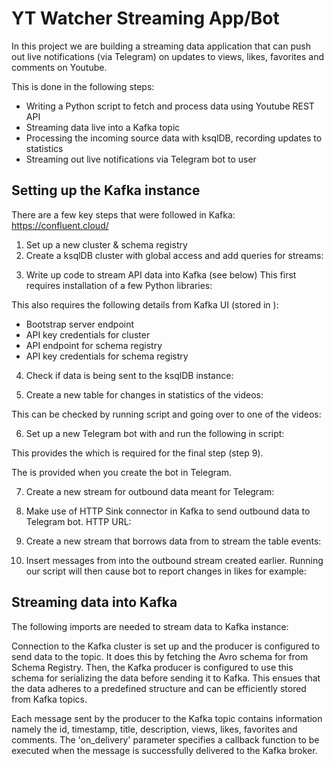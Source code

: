 # YT Watcher Streaming App/Bot
In this project we are building a streaming data application that can push out live notifications (via Telegram) on updates to views, likes, favorites and comments on Youtube.

This is done in the following steps:
- Writing a Python script to fetch and process data using Youtube REST API
- Streaming data live into a Kafka topic
- Processing the incoming source data with ksqlDB, recording updates to statistics
- Streaming out live notifications via Telegram bot to user

## Setting up the Kafka instance

There are a few key steps that were followed in Kafka: https://confluent.cloud/
1) Set up a new cluster & schema registry
2) Create a ksqlDB cluster with global access and add queries for streams:
<!--
CREATE STREAM yt_videos (
    video_id VARCHAR KEY,
    video_timestamp VARCHAR,
    title VARCHAR,
    description VARCHAR,
    views INTEGER,
    likes INTEGER, 
    favorites INTEGER,
    comments INTEGER
) WITH (
    KAFKA_TOPIC = 'yt_videos', 
    PARTITIONS = 1, 
    VALUE_FORMAT = 'avro'
);
-->

3) Write up code to stream API data into Kafka (see below)
This first requires installation of a few Python libraries:
<!-- pip install confluent_kafka -->
<!-- pip install fastavro -->
This also requires the following details from Kafka UI (stored in <!--config.py-->):
- Bootstrap server endpoint
- API key credentials for cluster
- API endpoint for schema registry
- API key credentials for schema registry

4) Check if data is being sent to the ksqlDB instance:
<!--
    SELECT * FROM YT_VIDEOS
    EMIT CHANGES;
-->

5) Create a new table for changes in statistics of the videos:
<!--
    CREATE TABLE yt_changes WITH (
        KAFKA_TOPIC = 'yt_changes'
    ) AS 
    SELECT
        video_id, 
        latest_by_offset(title) AS title, 
        latest_by_offset(views, 2)[1] AS prev_views, 
        latest_by_offset(views, 2)[2] AS curr_views, 
        latest_by_offset(likes, 2)[1] AS prev_likes, 
        latest_by_offset(likes, 2)[2] AS curr_likes, 
        latest_by_offset(favorites, 2)[1] AS prev_favorites,
        latest_by_offset(favorites, 2)[2] AS curr_favorites, 
        latest_by_offset(comments, 2)[1] AS prev_comments, 
        latest_by_offset(comments, 2)[2] AS curr_comments
    FROM YT_VIDEOS
    GROUP BY video_id;
-->

This can be checked by running script and going over to one of the videos:
<!-- 
    SELECT * FROM YT_CHANGES
    WHERE prev_views <> curr_views
    EMIT CHANGES;
-->

6) Set up a new Telegram bot with <!--/newbot--> and run the following in script:
<!-- curl https://api.telegram.org/bot<token>/getUpdates -->

This provides the <!--chat_id--> which is required for the final step (step 9).

The <!--<token>--> is provided when you create the bot in Telegram.

7) Create a new stream for outbound data meant for Telegram:
<!-- 
    CREATE STREAM telegram_outbound (
        `chat_id` VARCHAR,
        `text` VARCHAR
    ) WITH (
        KAFKA_TOPIC = 'telegram_outbound', 
        PARTITIONS = 1, 
        VALUE_FORMAT = 'avro'
    );
-->

8) Make use of HTTP Sink connector in Kafka to send outbound data to Telegram bot.
HTTP URL: <!-- https://api.telegram.org/bot<token>/sendMessage -->

9) Create a new stream that borrows data from <!--YT_CHANGES--> to stream the table events:
<!-- 
    CREATE STREAM yt_changes_stream WITH (
        KAFKA_TOPIC = 'yt_changes', 
        VALUE_FORMAT = 'avro'
    );
-->

10) Insert messages from <!--YT_CHANGES_STREAM--> into the outbound stream <!--TELEGRAM_OUTBOUND--> created earlier.
Running our script will then cause bot to report changes in likes for example:
<!-- 
    INSERT INTO telegram_outbound
    SELECT '<chat_id>' AS `chat_id`, CONCAT('Video: ', title, ' | Likes changed: ', CAST(prev_likes AS STRING), ' -> ', CAST(curr_likes AS STRING)) AS `text`
    FROM yt_changes_stream
    WHERE curr_likes <> prev_likes;
-->

## Streaming data into Kafka

The following imports are needed to stream data to Kafka instance:

<!--
from confluent_kafka import SerializingProducer
from confluent_kafka.schema_registry import SchemaRegistryClient
from confluent_kafka.serialization import StringSerializer
from confluent_kafka.schema_registry.avro import AvroSerializer
-->

Connection to the Kafka cluster is set up and the producer is configured to send data to the topic. It does this by fetching the Avro schema for <!--yt_videos--> from Schema Registry. Then, the Kafka producer is configured to use this schema for serializing the data before sending it to Kafka. This ensues that the data adheres to a predefined structure and can be efficiently stored from Kafka topics.

<!--
    schema_registry_client = SchemaRegistryClient(config['schema_registry'])
    yt_videos_value_schema = schema_registry_client.get_latest_version('yt_videos-value')

    kafka_config = config['kafka'] | {
        'key.serializer': StringSerializer(), 
        'value.serializer': AvroSerializer(
            schema_registry_client, 
            yt_videos_value_schema.schema.schema_str
        )
    }

    producer = SerializingProducer(kafka_config)
-->

Each message sent by the producer to the Kafka topic contains information namely the id, timestamp, title, description, views, likes, favorites and comments. The 'on_delivery' parameter specifies a callback function to be executed when the message is successfully delivered to the Kafka broker.

<!-- 
    producer.produce(
        topic = 'yt_videos', 
        key = video_id, 
        value = {
            'VIDEO_TIMESTAMP': video_item['snippet']['publishedAt'], 
            'TITLE': video_item['snippet']['title'], 
            'DESCRIPTION': video_item['snippet']['description'], 
            'VIEWS': int(video_item['statistics']['viewCount']), 
            'LIKES': int(video_item['statistics']['likeCount']), 
            'FAVORITES': int(video_item['statistics']['favoriteCount']), 
            'COMMENTS': int(video_item['statistics']['commentCount'])
        }, 
        on_delivery = on_delivery
    )
-->